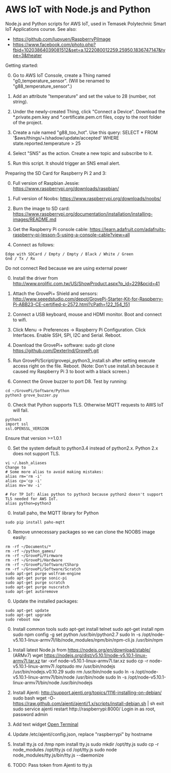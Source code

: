 # AWS IoT with Node.js and Python
Node.js and Python scripts for AWS IoT, used in Temasek Polytechnic Smart IoT Applications course. See also:

- https://github.com/lupyuen/RaspberryPiImage
- https://www.facebook.com/photo.php?fbid=10203864039081512&set=a.1222080012259.25950.1836747147&type=3&theater

Getting started:

0. Go to AWS IoT Console, create a Thing named "g0_temperature_sensor".  (Will be renamed to "g88_temperature_sensor".)

0. Add an attribute "temperature" and set the value to 28 (number, not string).

0. Under the newly-created Thing, click "Connect a Device".  Download the *.private.pem.key and *.certificate.pem.crt files, copy to the root folder of the project.

0. Create a rule named "g88_too_hot".  Use this query: SELECT * FROM '$aws/things/+/shadow/update/accepted' WHERE state.reported.temperature > 25

0. Select "SNS" as the action. Create a new topic and subscribe to it.

0. Run this script. It should trigger an SNS email alert.

Preparing the SD Card for Raspberry Pi 2 and 3:

0. Full version of Raspbian Jessie: https://www.raspberrypi.org/downloads/raspbian/

0. Full version of Noobs: https://www.raspberrypi.org/downloads/noobs/

0. Burn the image to SD card: https://www.raspberrypi.org/documentation/installation/installing-images/README.md

0. Get the Raspberry Pi console cable: https://learn.adafruit.com/adafruits-raspberry-pi-lesson-5-using-a-console-cable?view=all

0. Connect as follows: 
```
Edge with SDCard / Empty / Empty / Black / White / Green
Gnd / Tx / Rx
```
Do not connect Red because we are using external power

0. Install the driver from http://www.prolific.com.tw/US/ShowProduct.aspx?p_id=229&pcid=41

0. Attach the GrovePi+ Shield and sensors: http://www.seeedstudio.com/depot/GrovePi-Starter-Kit-for-Raspberry-Pi-ABB23-CE-certified-p-2572.html?cPath=122_154_151

0. Connect a USB keyboard, mouse and HDMI monitor. Boot and connect to wifi. 

0. Click Menu -> Preferences -> Raspberry Pi Configuration.  Click Interfaces. Enable SSH, SPI, I2C and Serial.  Reboot.

0. Download the GrovePi+ software:
sudo git clone https://github.com/DexterInd/GrovePi.git

0. Run GrovePi/Script/grovepi_python3_install.sh after setting execute access right on the file. Reboot.  (Note: Don't use install.sh because it caused my Raspberry Pi 3 to boot with a black screen.)

0. Connect the Grove buzzer to port D8.  Test by running:
```
cd ~/GrovePi/Software/Python
python3 grove_buzzer.py 
```

0. Check that Python supports TLS.  Otherwise MQTT requests to AWS IoT will fail.
```
python3
import ssl
ssl.OPENSSL_VERSION
```
Ensure that version >=1.0.1

0. Set the system default to python3.4 instead of python2.x.  Python 2.x does not support TLS.
```
vi ~/.bash_aliases
Change to
# Some more alias to avoid making mistakes:
alias rm='rm -i'
alias cp='cp -i'
alias mv='mv -i'

# For TP IoT: Alias python to python3 because python2 doesn't support TLS needed for AWS IoT.
alias python=python3
```

0. Install paho, the MQTT library for Python
```
sudo pip install paho-mqtt
```

0. Remove unnecessary packages so we can clone the NOOBS image easily:
```
rm -rf ~/Documents/*
rm -rf ~/python_games/
rm -rf ~/GrovePi/Firmware
rm -rf ~/GrovePi/Hardware
rm -rf ~/GrovePi/Software/CSharp
rm -rf ~/GrovePi/Software/Scratch
sudo apt-get purge wolfram-engine
sudo apt-get purge sonic-pi
sudo apt-get purge scratch
sudo apt-get purge nuscratch
sudo apt-get autoremove
```

0. Update the installed packages:
```
sudo apt-get update
sudo apt-get upgrade
sudo reboot now
```

0. Install common tools
sudo apt-get install telnet
sudo apt-get install npm
sudo npm config -g set python /usr/bin/python2.7
sudo ln -s /opt/node-v5.10.1-linux-armv7l/lib/node_modules/npm/bin/npm-cli.js /usr/bin/npm

0. Install latest Node.js from https://nodejs.org/en/download/stable/ (ARMv7)
wget https://nodejs.org/dist/v5.10.1/node-v5.10.1-linux-armv7l.tar.xz
tar -xvf node-v5.10.1-linux-armv7l.tar.xz
sudo cp -r node-v5.10.1-linux-armv7l /optsudo mv /usr/bin/nodejs /usr/bin/nodejs.v0.10.29
sudo rm /usr/bin/node
sudo ln -s /opt/node-v5.10.1-linux-armv7l/bin/node /usr/bin/node
sudo ln -s /opt/node-v5.10.1-linux-armv7l/bin/node /usr/bin/nodejs

0. Install Ajenti: http://support.ajenti.org/topics/1116-installing-on-debian/
sudo bash
wget -O- https://raw.github.com/ajenti/ajenti/1.x/scripts/install-debian.sh | sh
exit
sudo service ajenti restart
http://raspberrypi:8000/
Login in as root, password admin

0. Add text widget
<a target='_blank' href='http://raspberrypi:3000'>Open Terminal</a>

0. Update /etc/ajenti/config.json, replace "raspberrypi" by hostname

0. Install tty.js
cd /tmp
npm install tty.js
sudo mkdir /opt/tty.js
sudo cp -r node_modules /opt/tty.js
cd /opt/tty.js
sudo node node_modules/tty.js/bin/tty.js --daemonize

0. TODO: Pass token from Ajenti to tty.js




